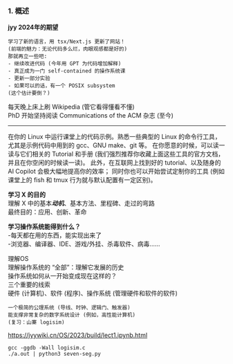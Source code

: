 
### 1. 概述
**jyy 2024年的期望**
```
学习了新的语言，用 tsx/Next.js 更新了网站！
(前端的魅力：无论代码多么烂，肉眼观感都是好的)
那就再立一些吧:
- 继续改进代码 (今年用 GPT 为代码增加解释)
- 真正成为一门 self-contained 的操作系统课
- 更新一部分实验
- 如果可以的话，有一个 POSIX subsystem
(这个估计要倒？)
```

每天晚上床上刷 Wikipedia (管它看得懂看不懂)   
PhD 开始坚持阅读 Communications of the ACM 杂志 (至今)

-------
在你的 Linux 中运行课堂上的代码示例。熟悉一些典型的 Linux 的命令行工具，尤其是示例代码中用到的 gcc、GNU make、git 等。
在你愿意的时候，可以读一读与它们相关的 Tutorial 和手册 (我们强烈推荐你收藏上面这些工具的官方文档，并且在你空闲的时候读一读)。
此外，在互联网上找到好的 tutorial、以及随身的 AI Copilot 会极大幅地提高你的效率；
同时你也可以开始尝试定制你的工具 (例如课堂上的 fish 和 tmux 行为就与默认配置有一定区别)。

**学习 X 的目的**  
理解 X 中的基本***动机***、基本方法、里程碑、走过的弯路  
最终目的：应用、创新、革命

**学习操作系统能得到什么？**   
-每天都在用的东西，能实现出来了  
-浏览器、编译器、IDE、游戏/外挂、杀毒软件、病毒……

理解OS  
理解操作系统的 “全部”：理解它发展的历史  
操作系统如何从一开始变成现在这样的？  
三个重要的线索  
硬件 (计算机)、软件 (程序)、操作系统 (管理硬件和软件的软件)

``` 《数字逻辑电路》课学了个什么？
一个极简的公理系统 (导线、时钟、逻辑门、触发器)
能支撑非常复杂的数字系统设计 (例如，高性能计算机)
(复习：山寨 logisim)
```
https://jyywiki.cn/OS/2023/build/lect1.ipynb.html

```
gcc -ggdb -Wall logisim.c
./a.out | python3 seven-seg.py 
```

